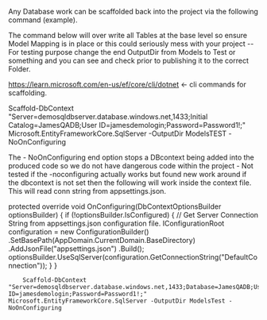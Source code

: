 Any Database work can be scaffolded back into the project via the following command (example).

The command below will over write all Tables at the base level so ensure Model Mapping is in place or this could seriously mess with your project -- For testing purpose change the end OutputDir from Models to Test or something and you can see and check prior to publishing it to the correct Folder.

https://learn.microsoft.com/en-us/ef/core/cli/dotnet <- cli commands for scaffolding.

 Scaffold-DbContext "Server=demosqldbserver.database.windows.net,1433;Initial Catalog=JamesQADB;User ID=jamesdemologin;Password=Password1!;" Microsoft.EntityFrameworkCore.SqlServer -OutputDir ModelsTEST -NoOnConfiguring

 The - NoOnConfiguring end option stops a DBcontext being added into the produced code so we do not have dangerous code within the project - Not tested if the -noconfiguring actually works but found new work around if the dbcontext is not set then the following will work inside the context file. This will read conn string from appsettings.json.

 protected override void OnConfiguring(DbContextOptionsBuilder optionsBuilder)
        {
            if (!optionsBuilder.IsConfigured)
            {
                // Get Server Connection String from appsettings.json configuration file.
                IConfigurationRoot configuration = new ConfigurationBuilder()
                    .SetBasePath(AppDomain.CurrentDomain.BaseDirectory)
                    .AddJsonFile("appsettings.json")
                    .Build();
                optionsBuilder.UseSqlServer(configuration.GetConnectionString("DefaultConnection"));
            }
        }

        Scaffold-DbContext "Server=demosqldbserver.database.windows.net,1433;Database=JamesQADB;User ID=jamesdemologin;Password=Password1!;" Microsoft.EntityFrameworkCore.SqlServer -OutputDir ModelsTest -NoOnConfiguring 
